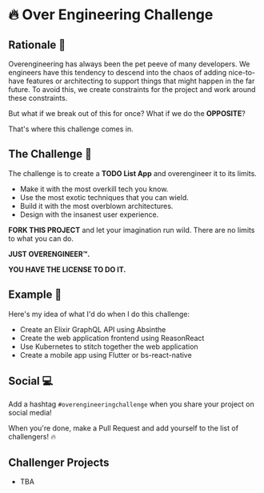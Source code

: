 # 🔥 Over Engineering Challenge

## Rationale 🤔

Overengineering has always been the pet peeve of many developers. We engineers have this tendency to descend into the chaos of adding nice-to-have features or architecting to support things that might happen in the far future. To avoid this, we create constraints for the project and work around these constraints.

But what if we break out of this for once? What if we do the **OPPOSITE**?

That's where this challenge comes in.

## The Challenge 💪

The challenge is to create a **TODO List App** and overengineer it to its limits.

- Make it with the most overkill tech you know.
- Use the most exotic techniques that you can wield.
- Build it with the most overblown architectures.
- Design with the insanest user experience.

**FORK THIS PROJECT** and let your imagination run wild. There are no limits to what you can do.

**JUST OVERENGINEER™.**

**YOU HAVE THE LICENSE TO DO IT.**

## Example 📜
Here's my idea of what I'd do when I do this challenge:

- Create an Elixir GraphQL API using Absinthe
- Create the web application frontend using ReasonReact
- Use Kubernetes to stitch together the web application
- Create a mobile app using Flutter or bs-react-native

## Social 💻
Add a hashtag `#overengineeringchallenge` when you share your project on social media!

When you're done, make a Pull Request and add yourself to the list of challengers! 🔥

## Challenger Projects
- TBA
